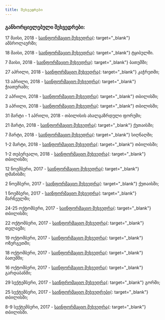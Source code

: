 ```yaml
---
title: შეხვედრები
---
```


### განხორციელებული შეხვედრები:

17 მაისი, 2018 - [საინფორმაციო შეხვედრა](https://www.google.com/url?q=https%3A%2F%2Fwww.facebook.com%2Fevents%2F349756635431520%2F%3Facontext%3D%257B%2522source%2522%253A5%252C%2522page_id_source%2522%253A829155477246993%252C%2522action_history%2522%253A%5B%257B%2522surface%2522%253A%2522page%2522%252C%2522mechanism%2522%253A%2522main_list%2522%252C%2522extra_data%2522%253A%2522%257B%255C%2522page_id%255C%2522%253A829155477246993%252C%255C%2522tour_id%255C%2522%253Anull%257D%2522%257D%5D%252C%2522has_source%2522%253Atrue%257D&amp;sa=D&amp;sntz=1&amp;usg=AFQjCNFir-gLtML39WOrElHYONZYwMi85A){: target="_blank"} ამბროლაურში;

18 მაისი, 2018 - [საინფორმაციო შეხვედრა](https://www.google.com/url?q=https%3A%2F%2Fwww.facebook.com%2Fevents%2F149164925760815%2F%3Facontext%3D%257B%2522source%2522%253A5%252C%2522page_id_source%2522%253A829155477246993%252C%2522action_history%2522%253A%5B%257B%2522surface%2522%253A%2522page%2522%252C%2522mechanism%2522%253A%2522main_list%2522%252C%2522extra_data%2522%253A%2522%257B%255C%2522page_id%255C%2522%253A829155477246993%252C%255C%2522tour_id%255C%2522%253Anull%257D%2522%257D%5D%252C%2522has_source%2522%253Atrue%257D&amp;sa=D&amp;sntz=1&amp;usg=AFQjCNH2PgWCVRe8CGjAgad_54GN0h9jVg){: target="_blank"} ტყიბულში.

7 მაისი, 2018 - [საინფორმაციო შეხვედრა](https://www.google.com/url?q=https%3A%2F%2Fwww.facebook.com%2Fevents%2F540609269658098%2F%3Facontext%3D%257B%2522source%2522%253A5%252C%2522page_id_source%2522%253A829155477246993%252C%2522action_history%2522%253A%5B%257B%2522surface%2522%253A%2522page%2522%252C%2522mechanism%2522%253A%2522main_list%2522%252C%2522extra_data%2522%253A%2522%257B%255C%2522page_id%255C%2522%253A829155477246993%252C%255C%2522tour_id%255C%2522%253Anull%257D%2522%257D%5D%252C%2522has_source%2522%253Atrue%257D&amp;sa=D&amp;sntz=1&amp;usg=AFQjCNFCG9J53ZDcJgJRWvPq5nlneBJYTA){: target="_blank"} ბათუმში;

27 აპრილი, 2018 - [საინფორმაციო შეხვედრა](https://www.google.com/url?q=https%3A%2F%2Fwww.facebook.com%2Fevents%2F298388104022174%2F%3Facontext%3D%257B%2522source%2522%253A5%252C%2522page_id_source%2522%253A829155477246993%252C%2522action_history%2522%253A%5B%257B%2522surface%2522%253A%2522page%2522%252C%2522mechanism%2522%253A%2522main_list%2522%252C%2522extra_data%2522%253A%2522%257B%255C%2522page_id%255C%2522%253A829155477246993%252C%255C%2522tour_id%255C%2522%253Anull%257D%2522%257D%5D%252C%2522has_source%2522%253Atrue%257D&amp;sa=D&amp;sntz=1&amp;usg=AFQjCNG457E7ypo2Ji5YUwsTzvLCcyZkyA){: target="_blank"} კაჭრეთში;

13 აპრილი, 2018 - [საინფორმაციო შეხვედრა](https://www.google.com/url?q=https%3A%2F%2Fwww.facebook.com%2Fevents%2F1840556762622393%2F%3Facontext%3D%257B%2522source%2522%253A5%252C%2522page_id_source%2522%253A829155477246993%252C%2522action_history%2522%253A%5B%257B%2522surface%2522%253A%2522page%2522%252C%2522mechanism%2522%253A%2522main_list%2522%252C%2522extra_data%2522%253A%2522%257B%255C%2522page_id%255C%2522%253A829155477246993%252C%255C%2522tour_id%255C%2522%253Anull%257D%2522%257D%5D%252C%2522has_source%2522%253Atrue%257D&amp;sa=D&amp;sntz=1&amp;usg=AFQjCNF8TcBaNdX_e6IMzxpZzfthWcNCjA){: target="_blank"} ჭიათურაში;

2 აპრილი, 2018 - [საინფორმაციო შეხვედრა](https://www.google.com/url?q=https%3A%2F%2Fwww.facebook.com%2Fevents%2F184313289018820%2F%3Facontext%3D%257B%2522source%2522%253A5%252C%2522page_id_source%2522%253A829155477246993%252C%2522action_history%2522%253A%5B%257B%2522surface%2522%253A%2522page%2522%252C%2522mechanism%2522%253A%2522main_list%2522%252C%2522extra_data%2522%253A%2522%257B%255C%2522page_id%255C%2522%253A829155477246993%252C%255C%2522tour_id%255C%2522%253Anull%257D%2522%257D%5D%252C%2522has_source%2522%253Atrue%257D&amp;sa=D&amp;sntz=1&amp;usg=AFQjCNES0NLXvhH0BwZg8OsxmrhqEH9EVw){: target="_blank"} თბილისში;

3 აპრილი, 2018 - [საინფორმაციო შეხვედრა](https://www.google.com/url?q=https%3A%2F%2Fwww.facebook.com%2Fevents%2F198740420722474%2F%3Facontext%3D%257B%2522source%2522%253A5%252C%2522page_id_source%2522%253A829155477246993%252C%2522action_history%2522%253A%5B%257B%2522surface%2522%253A%2522page%2522%252C%2522mechanism%2522%253A%2522main_list%2522%252C%2522extra_data%2522%253A%2522%257B%255C%2522page_id%255C%2522%253A829155477246993%252C%255C%2522tour_id%255C%2522%253Anull%257D%2522%257D%5D%252C%2522has_source%2522%253Atrue%257D&amp;sa=D&amp;sntz=1&amp;usg=AFQjCNFQUROqikuDKYaAQuRdXt7YqBAgQA){: target="_blank"} თბილისში;

31 მარტი - 1 აპრილი, 2018 - თბილისის ახალგაზრდული ფორუმი;

21 მარტი, 2018 - [საინფორმაციო შეხვედრა](https://www.google.com/url?q=https%3A%2F%2Fwww.facebook.com%2Fevents%2F355728398265872%2F%3Facontext%3D%257B%2522source%2522%253A5%252C%2522page_id_source%2522%253A829155477246993%252C%2522action_history%2522%253A%5B%257B%2522surface%2522%253A%2522page%2522%252C%2522mechanism%2522%253A%2522main_list%2522%252C%2522extra_data%2522%253A%2522%257B%255C%2522page_id%255C%2522%253A829155477246993%252C%255C%2522tour_id%255C%2522%253Anull%257D%2522%257D%5D%252C%2522has_source%2522%253Atrue%257D&amp;sa=D&amp;sntz=1&amp;usg=AFQjCNFpFKSX8RYrN9jy1ZwQFkpe5vWp1A){: target="_blank"} ქუთაისში;

7 მარტი, 2018 - [საინფორმაციო შეხვედრა](https://www.google.com/url?q=https%3A%2F%2Fwww.facebook.com%2Fevents%2F1749459535076118%2F%3Facontext%3D%257B%2522source%2522%253A5%252C%2522page_id_source%2522%253A829155477246993%252C%2522action_history%2522%253A%5B%257B%2522surface%2522%253A%2522page%2522%252C%2522mechanism%2522%253A%2522main_list%2522%252C%2522extra_data%2522%253A%2522%257B%255C%2522page_id%255C%2522%253A829155477246993%252C%255C%2522tour_id%255C%2522%253Anull%257D%2522%257D%5D%252C%2522has_source%2522%253Atrue%257D&amp;sa=D&amp;sntz=1&amp;usg=AFQjCNG1utInrLyFpI9SCgJjLqno5Eva-Q){: target="_blank"} სიღნაღში;

1-2 მარტი, 2018 - [საინფორმაციო შეხვედრა](https://www.google.com/url?q=https%3A%2F%2Fwww.facebook.com%2Fevents%2F538009133244759%2F%3Facontext%3D%257B%2522source%2522%253A5%252C%2522page_id_source%2522%253A829155477246993%252C%2522action_history%2522%253A%5B%257B%2522surface%2522%253A%2522page%2522%252C%2522mechanism%2522%253A%2522main_list%2522%252C%2522extra_data%2522%253A%2522%257B%255C%2522page_id%255C%2522%253A829155477246993%252C%255C%2522tour_id%255C%2522%253Anull%257D%2522%257D%5D%252C%2522has_source%2522%253Atrue%257D&amp;sa=D&amp;sntz=1&amp;usg=AFQjCNHHAakkhqnT0zJNc_F_ZqctBsre5g){: target="_blank"} თბილისში;

1-2 თებერვალი, 2018 - [საინფორმაციო შეხვედრა](https://www.google.com/url?q=https%3A%2F%2Fwww.facebook.com%2Fevents%2F140754333288193%2F%3Facontext%3D%257B%2522source%2522%253A5%252C%2522page_id_source%2522%253A829155477246993%252C%2522action_history%2522%253A%5B%257B%2522surface%2522%253A%2522page%2522%252C%2522mechanism%2522%253A%2522main_list%2522%252C%2522extra_data%2522%253A%2522%257B%255C%2522page_id%255C%2522%253A829155477246993%252C%255C%2522tour_id%255C%2522%253Anull%257D%2522%257D%5D%252C%2522has_source%2522%253Atrue%257D&amp;sa=D&amp;sntz=1&amp;usg=AFQjCNFl4oAK0jy9nXpe-mAJ4mslzGXX3w){: target="_blank"} თბილისში;

12 ნოემბერი, 2017 - [საინფორმაციო შეხვედრა](https://www.google.com/url?q=https%3A%2F%2Fwww.facebook.com%2Fevents%2F122249918448055%2F%3Facontext%3D%257B%2522source%2522%253A5%252C%2522page_id_source%2522%253A829155477246993%252C%2522action_history%2522%253A%5B%257B%2522surface%2522%253A%2522page%2522%252C%2522mechanism%2522%253A%2522main_list%2522%252C%2522extra_data%2522%253A%2522%257B%255C%2522page_id%255C%2522%253A829155477246993%252C%255C%2522tour_id%255C%2522%253Anull%257D%2522%257D%5D%252C%2522has_source%2522%253Atrue%257D&amp;sa=D&amp;sntz=1&amp;usg=AFQjCNGMY6yEFsGkeGpH4cPIVm-nnNCMLQ){: target="_blank"} დმანისში;

2 ნოემბერი, 2017 - [საინფორმაციო შეხვედრა](https://www.google.com/url?q=https%3A%2F%2Fwww.facebook.com%2Fevents%2F680263818836004%2F%3Facontext%3D%257B%2522source%2522%253A5%252C%2522page_id_source%2522%253A829155477246993%252C%2522action_history%2522%253A%5B%257B%2522surface%2522%253A%2522page%2522%252C%2522mechanism%2522%253A%2522main_list%2522%252C%2522extra_data%2522%253A%2522%257B%255C%2522page_id%255C%2522%253A829155477246993%252C%255C%2522tour_id%255C%2522%253Anull%257D%2522%257D%5D%252C%2522has_source%2522%253Atrue%257D&amp;sa=D&amp;sntz=1&amp;usg=AFQjCNFWGnFrcPC8xcfMjDCsKceN5_YU9Q){: target="_blank"} ქუთაისში;

1 ნოემბერი, 2017 - [საინფორმაციო შეხვედრა](https://www.google.com/url?q=https%3A%2F%2Fwww.facebook.com%2Fevents%2F137876420186497%2F%3Facontext%3D%257B%2522source%2522%253A5%252C%2522page_id_source%2522%253A829155477246993%252C%2522action_history%2522%253A%5B%257B%2522surface%2522%253A%2522page%2522%252C%2522mechanism%2522%253A%2522main_list%2522%252C%2522extra_data%2522%253A%2522%257B%255C%2522page_id%255C%2522%253A829155477246993%252C%255C%2522tour_id%255C%2522%253Anull%257D%2522%257D%5D%252C%2522has_source%2522%253Atrue%257D&amp;sa=D&amp;sntz=1&amp;usg=AFQjCNGuYDnuZhZfBjNqYvpeYW_ksTxSPQ){: target="_blank"} მარნეულში;

24-25 ოქტომბერი, 2017 - [საინფორმაციო შეხვედრა](https://www.google.com/url?q=https%3A%2F%2Fwww.facebook.com%2Fevents%2F1624718204247629%2F%3Facontext%3D%257B%2522source%2522%253A5%252C%2522page_id_source%2522%253A829155477246993%252C%2522action_history%2522%253A%5B%257B%2522surface%2522%253A%2522page%2522%252C%2522mechanism%2522%253A%2522main_list%2522%252C%2522extra_data%2522%253A%2522%257B%255C%2522page_id%255C%2522%253A829155477246993%252C%255C%2522tour_id%255C%2522%253Anull%257D%2522%257D%5D%252C%2522has_source%2522%253Atrue%257D&amp;sa=D&amp;sntz=1&amp;usg=AFQjCNHgcCx7y3YaVqXwfYoEXc1na1p7_A){: target="_blank"} თბილისში;

22 ოქტომბერი, 2017 - [საინფორმაციო შეხვედრა](https://www.google.com/url?q=https%3A%2F%2Fwww.facebook.com%2Fevents%2F737307856475262%2F%3Facontext%3D%257B%2522source%2522%253A5%252C%2522page_id_source%2522%253A829155477246993%252C%2522action_history%2522%253A%5B%257B%2522surface%2522%253A%2522page%2522%252C%2522mechanism%2522%253A%2522main_list%2522%252C%2522extra_data%2522%253A%2522%257B%255C%2522page_id%255C%2522%253A829155477246993%252C%255C%2522tour_id%255C%2522%253Anull%257D%2522%257D%5D%252C%2522has_source%2522%253Atrue%257D&amp;sa=D&amp;sntz=1&amp;usg=AFQjCNGuqdu93F7kITh_lTfIz6c-Lb5EkQ){: target="_blank"} თელავში;

19 ოქტომბერი, 2017 - [საინფორმაციო შეხვედრა](https://www.google.com/url?q=https%3A%2F%2Fwww.facebook.com%2Fevents%2F153517681814058%2F%3Facontext%3D%257B%2522source%2522%253A5%252C%2522page_id_source%2522%253A829155477246993%252C%2522action_history%2522%253A%5B%257B%2522surface%2522%253A%2522page%2522%252C%2522mechanism%2522%253A%2522main_list%2522%252C%2522extra_data%2522%253A%2522%257B%255C%2522page_id%255C%2522%253A829155477246993%252C%255C%2522tour_id%255C%2522%253Anull%257D%2522%257D%5D%252C%2522has_source%2522%253Atrue%257D&amp;sa=D&amp;sntz=1&amp;usg=AFQjCNHiWhLiTFGp_BWTj2lmEoy0jp9QKA){: target="_blank"} ოზურგეთში;

18 ოქტომბერი, 2017 - [საინფორმაციო შეხვედრა](https://www.google.com/url?q=https%3A%2F%2Fwww.facebook.com%2Fevents%2F106989263358642%2F%3Facontext%3D%257B%2522source%2522%253A5%252C%2522page_id_source%2522%253A829155477246993%252C%2522action_history%2522%253A%5B%257B%2522surface%2522%253A%2522page%2522%252C%2522mechanism%2522%253A%2522main_list%2522%252C%2522extra_data%2522%253A%2522%257B%255C%2522page_id%255C%2522%253A829155477246993%252C%255C%2522tour_id%255C%2522%253Anull%257D%2522%257D%5D%252C%2522has_source%2522%253Atrue%257D&amp;sa=D&amp;sntz=1&amp;usg=AFQjCNFb9Nxo0XdHd1xc1Sa7Rb45jWcldg){: target="_blank"} ბათუმში;

16 ოქტომბერი, 2017 - [საინფორმაციო შეხვედრა](https://www.google.com/url?q=https%3A%2F%2Fwww.facebook.com%2Fevents%2F1567448879986791%2F%3Facontext%3D%257B%2522source%2522%253A5%252C%2522page_id_source%2522%253A829155477246993%252C%2522action_history%2522%253A%5B%257B%2522surface%2522%253A%2522page%2522%252C%2522mechanism%2522%253A%2522main_list%2522%252C%2522extra_data%2522%253A%2522%257B%255C%2522page_id%255C%2522%253A829155477246993%252C%255C%2522tour_id%255C%2522%253Anull%257D%2522%257D%5D%252C%2522has_source%2522%253Atrue%257D&amp;sa=D&amp;sntz=1&amp;usg=AFQjCNF0Eg0ssjI6Q5NE7anQWeEVYDvW1Q){: target="_blank"} გარდაბანში;

29 სექტემბერი, 2017 - [საინფრომაციო შეხვედრა](https://www.google.com/url?q=https%3A%2F%2Fwww.facebook.com%2Fevents%2F203362530204033%2F%3Facontext%3D%257B%2522source%2522%253A5%252C%2522page_id_source%2522%253A829155477246993%252C%2522action_history%2522%253A%5B%257B%2522surface%2522%253A%2522page%2522%252C%2522mechanism%2522%253A%2522main_list%2522%252C%2522extra_data%2522%253A%2522%257B%255C%2522page_id%255C%2522%253A829155477246993%252C%255C%2522tour_id%255C%2522%253Anull%257D%2522%257D%5D%252C%2522has_source%2522%253Atrue%257D&amp;sa=D&amp;sntz=1&amp;usg=AFQjCNFrKkYwu57z947ow5BCyCKDg0qCaA){: target="_blank"} გორში;

25 სექტემბერი, 2017 - [საინფორმაციო შეხვედრები](https://www.google.com/url?q=https%3A%2F%2Fwww.facebook.com%2Fevents%2F100398064042791%2F%3Facontext%3D%257B%2522source%2522%253A5%252C%2522page_id_source%2522%253A829155477246993%252C%2522action_history%2522%253A%5B%257B%2522surface%2522%253A%2522page%2522%252C%2522mechanism%2522%253A%2522main_list%2522%252C%2522extra_data%2522%253A%2522%257B%255C%2522page_id%255C%2522%253A829155477246993%252C%255C%2522tour_id%255C%2522%253Anull%257D%2522%257D%5D%252C%2522has_source%2522%253Atrue%257D&amp;sa=D&amp;sntz=1&amp;usg=AFQjCNHmkpC-8Fybf9UZktz1oeF72W3I6g){: target="_blank"} თბილისში;

8-9 სექტემბერი, 2017 - [საინფორმაციო შეხვედრა](https://www.google.com/url?q=https%3A%2F%2Fwww.facebook.com%2Fevents%2F1114013668730408%2F%3Facontext%3D%257B%2522source%2522%253A5%252C%2522page_id_source%2522%253A829155477246993%252C%2522action_history%2522%253A%5B%257B%2522surface%2522%253A%2522page%2522%252C%2522mechanism%2522%253A%2522main_list%2522%252C%2522extra_data%2522%253A%2522%257B%255C%2522page_id%255C%2522%253A829155477246993%252C%255C%2522tour_id%255C%2522%253Anull%257D%2522%257D%5D%252C%2522has_source%2522%253Atrue%257D&amp;sa=D&amp;sntz=1&amp;usg=AFQjCNG6-o3CnY4Sop1uTmkLc_xlIy8Wiw){: target="_blank"} თბილისში.